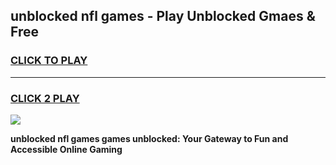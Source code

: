 
## unblocked nfl games - Play Unblocked Gmaes & Free
<h3>
<a href="https://news.freeplayer.one?title=unblocked_nfl_games&ref=16F">CLICK TO PLAY</a></h3>
<hr>

<h3>
<a href="https://news.freeplayer.one?title=unblocked_nfl_games&ref=16F">CLICK 2 PLAY</a>
  
</h3>

<a href="https://news.freeplayer.one?title=unblocked_nfl_games&ref=16F/"><img src="https://clearcache.store/games.png"></a>


**unblocked nfl games games unblocked: Your Gateway to Fun and Accessible Online Gaming**
